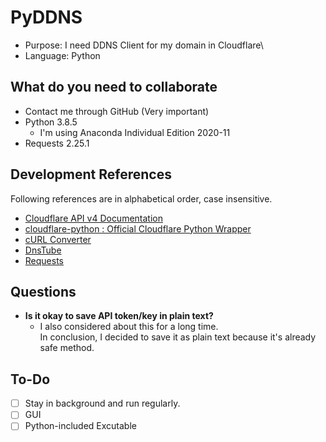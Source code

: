 # PyDDNS
- Purpose: I need DDNS Client for my domain in Cloudflare\
- Language: Python
## What do you need to collaborate
- Contact me through GitHub (Very important)
- Python 3.8.5
  - I'm using Anaconda Individual Edition 2020-11
- Requests 2.25.1
## Development References
Following references are in alphabetical order, case insensitive.
- [Cloudflare API v4 Documentation](https://api.cloudflare.com)
- [cloudflare-python : Official Cloudflare Python Wrapper](https://github.com/cloudflare/python-cloudflare)
- [cURL Converter](https://github.com/NickCarneiro/curlconverter)
- [DnsTube](https://github.com/drittich/DnsTube)
- [Requests](https://requests.readthedocs.io)
## Questions
- **Is it okay to save API token/key in plain text?**
  - I also considered about this for a long time.\
    In conclusion, I decided to save it as plain text because it's already safe method.
## To-Do
- [ ] Stay in background and run regularly.
- [ ] GUI
- [ ] Python-included Excutable
